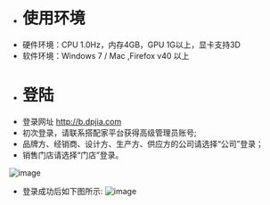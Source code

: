 - # 使用环境
- 硬件环境：CPU 1.0Hz，内存4GB，GPU 1G以上，显卡支持3D 
- 软件环境：Windows 7 / Mac ,Firefox v40 以上
- # 登陆
- 登录网址 http://b.dpjia.com
- 初次登录，请联系搭配家平台获得高级管理员账号;
- 品牌方、经销商、设计方、生产方、供应方的公司请选择“公司”登录；
- 销售门店请选择“门店”登录。

![image](http://yunhoutai.oss-cn-hangzhou.aliyuncs.com/%E7%99%BB%E9%99%86.png)
- 登录成功后如下图所示:
![image](http://yunhoutai.oss-cn-hangzhou.aliyuncs.com/%E7%99%BB%E9%99%86%E6%88%90%E5%8A%9F%E5%90%8E.png)